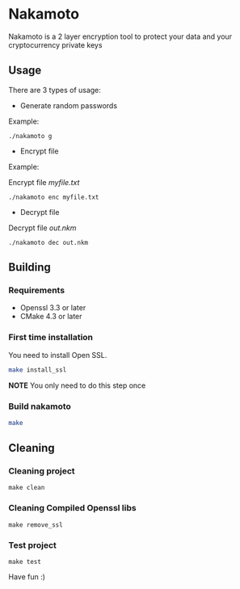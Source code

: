 # Nakamoto

Nakamoto is a 2 layer encryption tool to protect your data and your cryptocurrency private keys

## Usage

There are 3 types of usage:

- Generate random passwords

Example:

```
./nakamoto g
```

- Encrypt file

Example:

Encrypt file _myfile.txt_

```
./nakamoto enc myfile.txt
```

- Decrypt file

Decrypt file _out.nkm_

```
./nakamoto dec out.nkm
```

## Building

### Requirements

- Openssl 3.3 or later
- CMake 4.3 or later

### First time installation

You need to install Open SSL.

```sh
make install_ssl
```

**NOTE** You only need to do this step once

### Build nakamoto

```sh
make
```

## Cleaning

### Cleaning project

```
make clean
```

### Cleaning Compiled Openssl libs

```
make remove_ssl
```

### Test project

```
make test
```

Have fun :)

